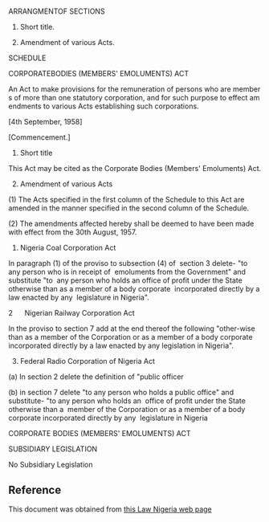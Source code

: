 # 

ARRANGMENTOF SECTIONS

1. Short title.

2. Amendment of various Acts.

SCHEDULE

CORPORATEBODIES (MEMBERS' EMOLUMENTS) ACT

An Act to make provisions for the remuneration of persons who are members of more than one statutory corporation, and for such purpose to effect amendments to various Acts establishing such corporations.

[4th September, 1958]

[Commencement.]

1. Short title

This Act may be cited as the Corporate Bodies (Members' Emoluments) Act.

2. Amendment of various Acts

(1) The Acts specified in the first column of the Schedule to this Act are amended in the manner specified in the second column of the Schedule.

(2) The amendments affected hereby shall be deemed to have been made with effect from the 30th August, 1957.

1. Nigeria Coal Corporation Act

In paragraph (1) of the proviso to subsection (4) of  section 3 delete- "to any person who is in receipt of  emoluments from the Government" and substitute "to  any person who holds an office of profit under the State otherwise than as a member of a body corporate  incorporated directly by a law enacted by any  legislature in Nigeria".

2      Nigerian Railway Corporation Act

In the proviso to section 7 add at the end thereof the following "other-wise than as a member of the Corporation or as a member of a body corporate incorporated directly by a law enacted by any legislation in Nigeria".

3. Federal Radio Corporation of Nigeria Act

(a) In section 2 delete the definition of "public officer

(b) in section 7 delete "to any person who holds a public office" and substitute- "to any person who holds an  office of profit under the State otherwise than a  member of the Corporation or as a member of a body  corporate incorporated directly by any  legislature in Nigeria

CORPORATE BODIES (MEMBERS' EMOLUMENTS) ACT

SUBSIDIARY LEGISLATION

No Subsidiary Legislation

## Reference

This document was obtained from [this Law Nigeria web page](http://www.lawnigeria.com/LFN/C/Corporate-Bodies%28Members-Emoluments%29Act.php)

